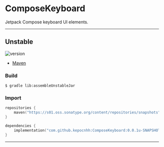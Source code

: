 # ComposeKeyboard
Jetpack Compose keyboard UI elements.

---

## Unstable

![version](https://img.shields.io/static/v1?label=version&message=0.0.1u-SNAPSHOT&labelColor=212121&color=2962ff&style=flat)

- [Maven](https://s01.oss.sonatype.org/content/repositories/snapshots/com/github/kepocnhh/ComposeKeyboard/0.0.1u-SNAPSHOT)

### Build
```
$ gradle lib:assembleUnstableJar
```

### Import
```kotlin
repositories {
    maven("https://s01.oss.sonatype.org/content/repositories/snapshots")
}

dependencies {
    implementation("com.github.kepocnhh:ComposeKeyboard:0.0.1u-SNAPSHOT")
}
```

---
